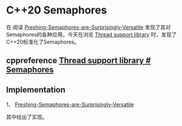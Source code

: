 # C++20 Semaphores

在 阅读 [Preshing-Semaphores-are-Surprisingly-Versatile](https://preshing.com/20150316/semaphores-are-surprisingly-versatile/) 发现了其对Semaphores的各种应用，今天在浏览 [Thread support library](https://en.cppreference.com/w/cpp/thread#Semaphores) 时，发现了C++20标准化了Semaphores。

## cppreference [Thread support library # Semaphores](https://en.cppreference.com/w/cpp/thread#Semaphores) 



## Implementation

1、 [Preshing-Semaphores-are-Surprisingly-Versatile](https://preshing.com/20150316/semaphores-are-surprisingly-versatile/) 

其中给出了实现。